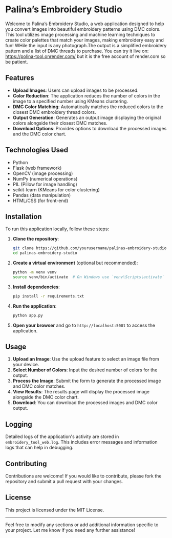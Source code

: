 # Palina’s Embroidery Studio

Welcome to Palina’s Embroidery Studio, a web application designed to help you convert images into beautiful embroidery patterns using DMC colors. This tool utilizes image processing and machine learning techniques to create color palettes that match your images, making embroidery easy and fun!
WHile the input is any photograph.The output is a simplified embroidery pattern and a list of DMC threads to purchase. 
You can try it live on: https://polina-tool.onrender.com/ but it is the free account of render.com so be patient.

## Features

- **Upload Images**: Users can upload images to be processed.
- **Color Reduction**: The application reduces the number of colors in the image to a specified number using KMeans clustering.
- **DMC Color Matching**: Automatically matches the reduced colors to the closest DMC embroidery thread colors.
- **Output Generation**: Generates an output image displaying the original colors alongside their closest DMC matches.
- **Download Options**: Provides options to download the processed images and the DMC color chart.

## Technologies Used

- Python
- Flask (web framework)
- OpenCV (image processing)
- NumPy (numerical operations)
- PIL (Pillow for image handling)
- scikit-learn (KMeans for color clustering)
- Pandas (data manipulation)
- HTML/CSS (for front-end)

## Installation

To run this application locally, follow these steps:

1. **Clone the repository**:
   ```bash
   git clone https://github.com/yourusername/palinas-embroidery-studio.git
   cd palinas-embroidery-studio
   ```

2. **Create a virtual environment** (optional but recommended):
   ```bash
   python -m venv venv
   source venv/bin/activate  # On Windows use `venv\Scripts\activate`
   ```

3. **Install dependencies**:
   ```bash
   pip install -r requirements.txt
   ```

4. **Run the application**:
   ```bash
   python app.py
   ```

5. **Open your browser** and go to `http://localhost:5001` to access the application.

## Usage

1. **Upload an Image**: Use the upload feature to select an image file from your device.
2. **Select Number of Colors**: Input the desired number of colors for the output.
3. **Process the Image**: Submit the form to generate the processed image and DMC color matches.
4. **View Results**: The results page will display the processed image alongside the DMC color chart.
5. **Download**: You can download the processed images and DMC color output.

## Logging

Detailed logs of the application's activity are stored in `embroidery_tool_web.log`. This includes error messages and information logs that can help in debugging.

## Contributing

Contributions are welcome! If you would like to contribute, please fork the repository and submit a pull request with your changes.

## License

This project is licensed under the MIT License.

---

Feel free to modify any sections or add additional information specific to your project. Let me know if you need any further assistance!
